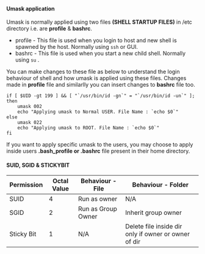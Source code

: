 #### Umask application<p>
Umask is normally applied using two files **(SHELL STARTUP FILES)** in /etc directory i.e. are **profile** & **bashrc**.
* profile - This file is used when you login to host and new shell is spawned by the host. Normally using ```ssh``` or GUI.
* bashrc - This file is used when you start a new child shell. Normally using ```su``` .

You can make changes to these file as below to understand the login behaviour of shell and how umask is applied using these files.
Changes made in **profile** file and similarlly you can insert changes to **bashrc** file too.

```
if [ $UID -gt 199 ] && [ "`/usr/bin/id -gn`" = "`/usr/bin/id -un`" ]; then
    umask 002
    echo "Applying umask to Normal USER. File Name : `echo $0`"
else
    umask 022
    echo "Applying umask to ROOT. File Name : `echo $0`"
fi
```

If you want to apply specific umask to the users, you may choose to apply inside users **.bash_profile or .bashrc** file present in their home directory.


#### SUID, SGID & STICKYBIT

| Permission | Octal Value | Behaviour - File | Behaviour - Folder |
-------------|-------------|------------------|--------------------|
| SUID | 4 | Run as owner | N/A |
| SGID | 2 | Run as Group Owner | Inherit group owner |
| Sticky Bit | 1 | N/A | Delete file inside dir only if owner or owner of dir |


